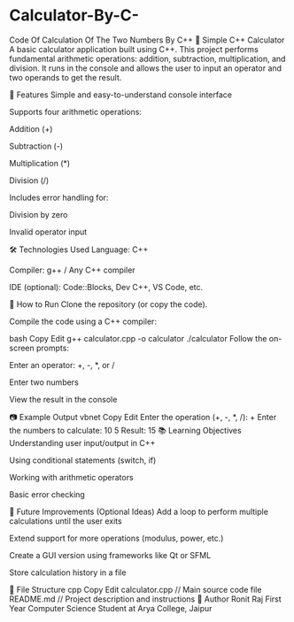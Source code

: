 # Calculator-By-C-
Code Of Calculation Of The Two Numbers By C++
🔢 Simple C++ Calculator
A basic calculator application built using C++. This project performs fundamental arithmetic operations: addition, subtraction, multiplication, and division. It runs in the console and allows the user to input an operator and two operands to get the result.

📌 Features
Simple and easy-to-understand console interface

Supports four arithmetic operations:

Addition (+)

Subtraction (-)

Multiplication (*)

Division (/)

Includes error handling for:

Division by zero

Invalid operator input

🛠️ Technologies Used
Language: C++

Compiler: g++ / Any C++ compiler

IDE (optional): Code::Blocks, Dev C++, VS Code, etc.

🚀 How to Run
Clone the repository (or copy the code).

Compile the code using a C++ compiler:

bash
Copy
Edit
g++ calculator.cpp -o calculator
./calculator
Follow the on-screen prompts:

Enter an operator: +, -, *, or /

Enter two numbers

View the result in the console

📷 Example Output
vbnet
Copy
Edit
Enter the operation (+, -, *, /): +
Enter the numbers to calculate: 10 5
Result: 15
📚 Learning Objectives
Understanding user input/output in C++

Using conditional statements (switch, if)

Working with arithmetic operators

Basic error checking

🔄 Future Improvements (Optional Ideas)
Add a loop to perform multiple calculations until the user exits

Extend support for more operations (modulus, power, etc.)

Create a GUI version using frameworks like Qt or SFML

Store calculation history in a file

📁 File Structure
cpp
Copy
Edit
calculator.cpp     // Main source code file
README.md          // Project description and instructions
🧠 Author
Ronit Raj
First Year Computer Science Student at Arya College, Jaipur

